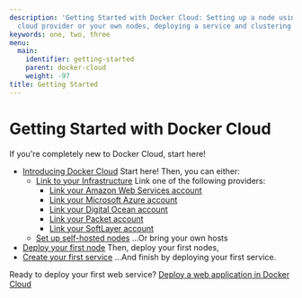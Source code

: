 ```yaml
---
description: 'Getting Started with Docker Cloud: Setting up a node using a hosted
  cloud provider or your own nodes, deploying a service and clustering.'
keywords: one, two, three
menu:
  main:
    identifier: getting-started
    parent: docker-cloud
    weight: -97
title: Getting Started
---
```


# Getting Started with Docker Cloud

If you're completely new to Docker Cloud, start here!

* [Introducing Docker Cloud](intro_cloud.md) Start here! Then, you can either:
  * [Link to your Infrastructure](connect-infra.md) Link one of the following providers:
      * [Link your Amazon Web Services account](../infrastructure/link-aws.md)
      * [Link your Microsoft Azure account](../infrastructure/link-azure.md)
      * [Link your Digital Ocean account](../infrastructure/link-do.md)
      * [Link your Packet account](../infrastructure/link-packet.md)
      * [Link your SoftLayer account](../infrastructure/link-softlayer.md)
  * [Set up self-hosted nodes](../infrastructure/byoh.md) ...Or bring your own hosts
* [Deploy your first node](your_first_node.md)  Then, deploy your first nodes,
* [Create your first service](your_first_service.md)  ...And finish by deploying your first service.

Ready to deploy your first web service? [Deploy a web application in Docker Cloud](deploy-app/index.md)